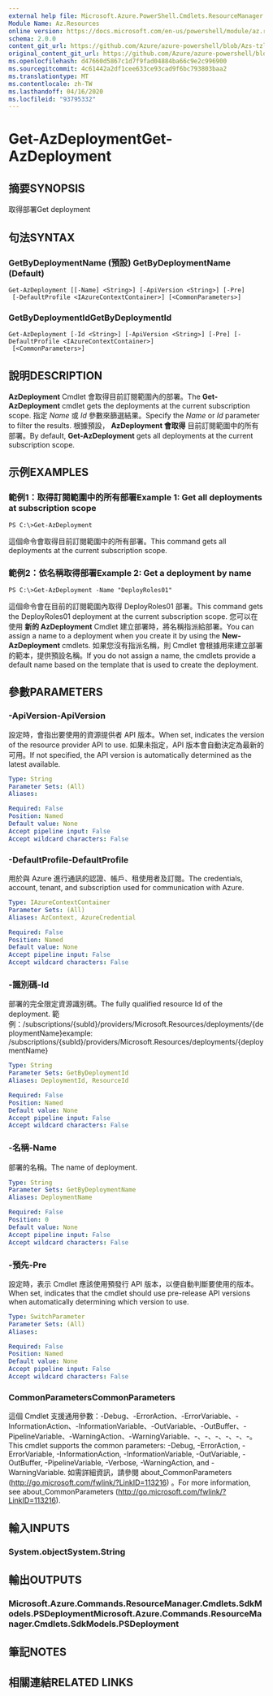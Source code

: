 ```yaml
---
external help file: Microsoft.Azure.PowerShell.Cmdlets.ResourceManager.dll-Help.xml
Module Name: Az.Resources
online version: https://docs.microsoft.com/en-us/powershell/module/az.resources/get-Azdeployment
schema: 2.0.0
content_git_url: https://github.com/Azure/azure-powershell/blob/Azs-tzl/src/Resources/Resources/help/Get-AzDeployment.md
original_content_git_url: https://github.com/Azure/azure-powershell/blob/Azs-tzl/src/Resources/Resources/help/Get-AzDeployment.md
ms.openlocfilehash: d47660d5867c1d7f9fad04884ba66c9e2c996900
ms.sourcegitcommit: 4c61442a2df1cee633ce93cad9f6bc793803baa2
ms.translationtype: MT
ms.contentlocale: zh-TW
ms.lasthandoff: 04/16/2020
ms.locfileid: "93795332"
---
```

# <span data-ttu-id="dfb9e-101">Get-AzDeployment</span><span class="sxs-lookup"><span data-stu-id="dfb9e-101">Get-AzDeployment</span></span>

## <span data-ttu-id="dfb9e-102">摘要</span><span class="sxs-lookup"><span data-stu-id="dfb9e-102">SYNOPSIS</span></span>
<span data-ttu-id="dfb9e-103">取得部署</span><span class="sxs-lookup"><span data-stu-id="dfb9e-103">Get deployment</span></span>

## <span data-ttu-id="dfb9e-104">句法</span><span class="sxs-lookup"><span data-stu-id="dfb9e-104">SYNTAX</span></span>

### <span data-ttu-id="dfb9e-105">GetByDeploymentName (預設) </span><span class="sxs-lookup"><span data-stu-id="dfb9e-105">GetByDeploymentName (Default)</span></span>
```
Get-AzDeployment [[-Name] <String>] [-ApiVersion <String>] [-Pre]
 [-DefaultProfile <IAzureContextContainer>] [<CommonParameters>]
```

### <span data-ttu-id="dfb9e-106">GetByDeploymentId</span><span class="sxs-lookup"><span data-stu-id="dfb9e-106">GetByDeploymentId</span></span>
```
Get-AzDeployment [-Id <String>] [-ApiVersion <String>] [-Pre] [-DefaultProfile <IAzureContextContainer>]
 [<CommonParameters>]
```

## <span data-ttu-id="dfb9e-107">說明</span><span class="sxs-lookup"><span data-stu-id="dfb9e-107">DESCRIPTION</span></span>
<span data-ttu-id="dfb9e-108">**AzDeployment** Cmdlet 會取得目前訂閱範圍內的部署。</span><span class="sxs-lookup"><span data-stu-id="dfb9e-108">The **Get-AzDeployment** cmdlet gets the deployments at the current subscription scope.</span></span>
<span data-ttu-id="dfb9e-109">指定 *Name* 或 *Id* 參數來篩選結果。</span><span class="sxs-lookup"><span data-stu-id="dfb9e-109">Specify the *Name* or *Id* parameter to filter the results.</span></span>
<span data-ttu-id="dfb9e-110">根據預設， **AzDeployment 會取得** 目前訂閱範圍中的所有部署。</span><span class="sxs-lookup"><span data-stu-id="dfb9e-110">By default, **Get-AzDeployment** gets all deployments at the current subscription scope.</span></span>

## <span data-ttu-id="dfb9e-111">示例</span><span class="sxs-lookup"><span data-stu-id="dfb9e-111">EXAMPLES</span></span>

### <span data-ttu-id="dfb9e-112">範例1：取得訂閱範圍中的所有部署</span><span class="sxs-lookup"><span data-stu-id="dfb9e-112">Example 1: Get all deployments at subscription scope</span></span>
```
PS C:\>Get-AzDeployment
```

<span data-ttu-id="dfb9e-113">這個命令會取得目前訂閱範圍中的所有部署。</span><span class="sxs-lookup"><span data-stu-id="dfb9e-113">This command gets all deployments at the current subscription scope.</span></span>

### <span data-ttu-id="dfb9e-114">範例2：依名稱取得部署</span><span class="sxs-lookup"><span data-stu-id="dfb9e-114">Example 2: Get a deployment by name</span></span>
```
PS C:\>Get-AzDeployment -Name "DeployRoles01"
```

<span data-ttu-id="dfb9e-115">這個命令會在目前的訂閱範圍內取得 DeployRoles01 部署。</span><span class="sxs-lookup"><span data-stu-id="dfb9e-115">This command gets the DeployRoles01 deployment at the current subscription scope.</span></span>
<span data-ttu-id="dfb9e-116">您可以在使用 **新的 AzDeployment** Cmdlet 建立部署時，將名稱指派給部署。</span><span class="sxs-lookup"><span data-stu-id="dfb9e-116">You can assign a name to a deployment when you create it by using the **New-AzDeployment** cmdlets.</span></span>
<span data-ttu-id="dfb9e-117">如果您沒有指派名稱，則 Cmdlet 會根據用來建立部署的範本，提供預設名稱。</span><span class="sxs-lookup"><span data-stu-id="dfb9e-117">If you do not assign a name, the cmdlets provide a default name based on the template that is used to create the deployment.</span></span>

## <span data-ttu-id="dfb9e-118">參數</span><span class="sxs-lookup"><span data-stu-id="dfb9e-118">PARAMETERS</span></span>

### <span data-ttu-id="dfb9e-119">-ApiVersion</span><span class="sxs-lookup"><span data-stu-id="dfb9e-119">-ApiVersion</span></span>
<span data-ttu-id="dfb9e-120">設定時，會指出要使用的資源提供者 API 版本。</span><span class="sxs-lookup"><span data-stu-id="dfb9e-120">When set, indicates the version of the resource provider API to use.</span></span>
<span data-ttu-id="dfb9e-121">如果未指定，API 版本會自動決定為最新的可用。</span><span class="sxs-lookup"><span data-stu-id="dfb9e-121">If not specified, the API version is automatically determined as the latest available.</span></span>

```yaml
Type: String
Parameter Sets: (All)
Aliases:

Required: False
Position: Named
Default value: None
Accept pipeline input: False
Accept wildcard characters: False
```

### <span data-ttu-id="dfb9e-122">-DefaultProfile</span><span class="sxs-lookup"><span data-stu-id="dfb9e-122">-DefaultProfile</span></span>
<span data-ttu-id="dfb9e-123">用於與 Azure 進行通訊的認證、帳戶、租使用者及訂閱。</span><span class="sxs-lookup"><span data-stu-id="dfb9e-123">The credentials, account, tenant, and subscription used for communication with Azure.</span></span>

```yaml
Type: IAzureContextContainer
Parameter Sets: (All)
Aliases: AzContext, AzureCredential

Required: False
Position: Named
Default value: None
Accept pipeline input: False
Accept wildcard characters: False
```

### <span data-ttu-id="dfb9e-124">-識別碼</span><span class="sxs-lookup"><span data-stu-id="dfb9e-124">-Id</span></span>
<span data-ttu-id="dfb9e-125">部署的完全限定資源識別碼。</span><span class="sxs-lookup"><span data-stu-id="dfb9e-125">The fully qualified resource Id of the deployment.</span></span>
<span data-ttu-id="dfb9e-126">範例：/subscriptions/{subId}/providers/Microsoft.Resources/deployments/{deploymentName}</span><span class="sxs-lookup"><span data-stu-id="dfb9e-126">example: /subscriptions/{subId}/providers/Microsoft.Resources/deployments/{deploymentName}</span></span>

```yaml
Type: String
Parameter Sets: GetByDeploymentId
Aliases: DeploymentId, ResourceId

Required: False
Position: Named
Default value: None
Accept pipeline input: False
Accept wildcard characters: False
```

### <span data-ttu-id="dfb9e-127">-名稱</span><span class="sxs-lookup"><span data-stu-id="dfb9e-127">-Name</span></span>
<span data-ttu-id="dfb9e-128">部署的名稱。</span><span class="sxs-lookup"><span data-stu-id="dfb9e-128">The name of deployment.</span></span>

```yaml
Type: String
Parameter Sets: GetByDeploymentName
Aliases: DeploymentName

Required: False
Position: 0
Default value: None
Accept pipeline input: False
Accept wildcard characters: False
```

### <span data-ttu-id="dfb9e-129">-預先</span><span class="sxs-lookup"><span data-stu-id="dfb9e-129">-Pre</span></span>
<span data-ttu-id="dfb9e-130">設定時，表示 Cmdlet 應該使用預發行 API 版本，以便自動判斷要使用的版本。</span><span class="sxs-lookup"><span data-stu-id="dfb9e-130">When set, indicates that the cmdlet should use pre-release API versions when automatically determining which version to use.</span></span>

```yaml
Type: SwitchParameter
Parameter Sets: (All)
Aliases:

Required: False
Position: Named
Default value: None
Accept pipeline input: False
Accept wildcard characters: False
```

### <span data-ttu-id="dfb9e-131">CommonParameters</span><span class="sxs-lookup"><span data-stu-id="dfb9e-131">CommonParameters</span></span>
<span data-ttu-id="dfb9e-132">這個 Cmdlet 支援通用參數：-Debug、-ErrorAction、-ErrorVariable、-InformationAction、-InformationVariable、-OutVariable、-OutBuffer、-PipelineVariable、-WarningAction、-WarningVariable、-、-、-、-、-、-。</span><span class="sxs-lookup"><span data-stu-id="dfb9e-132">This cmdlet supports the common parameters: -Debug, -ErrorAction, -ErrorVariable, -InformationAction, -InformationVariable, -OutVariable, -OutBuffer, -PipelineVariable, -Verbose, -WarningAction, and -WarningVariable.</span></span> <span data-ttu-id="dfb9e-133">如需詳細資訊，請參閱 about_CommonParameters (http://go.microsoft.com/fwlink/?LinkID=113216) 。</span><span class="sxs-lookup"><span data-stu-id="dfb9e-133">For more information, see about_CommonParameters (http://go.microsoft.com/fwlink/?LinkID=113216).</span></span>

## <span data-ttu-id="dfb9e-134">輸入</span><span class="sxs-lookup"><span data-stu-id="dfb9e-134">INPUTS</span></span>

### <span data-ttu-id="dfb9e-135">System.object</span><span class="sxs-lookup"><span data-stu-id="dfb9e-135">System.String</span></span>

## <span data-ttu-id="dfb9e-136">輸出</span><span class="sxs-lookup"><span data-stu-id="dfb9e-136">OUTPUTS</span></span>

### <span data-ttu-id="dfb9e-137">Microsoft.Azure.Commands.ResourceManager.Cmdlets.SdkModels.PSDeployment</span><span class="sxs-lookup"><span data-stu-id="dfb9e-137">Microsoft.Azure.Commands.ResourceManager.Cmdlets.SdkModels.PSDeployment</span></span>

## <span data-ttu-id="dfb9e-138">筆記</span><span class="sxs-lookup"><span data-stu-id="dfb9e-138">NOTES</span></span>

## <span data-ttu-id="dfb9e-139">相關連結</span><span class="sxs-lookup"><span data-stu-id="dfb9e-139">RELATED LINKS</span></span>
